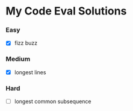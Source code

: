 # My Code Eval Solutions

### Easy

- [x] fizz buzz

### Medium

- [x] longest lines

### Hard

- [ ] longest common subsequence